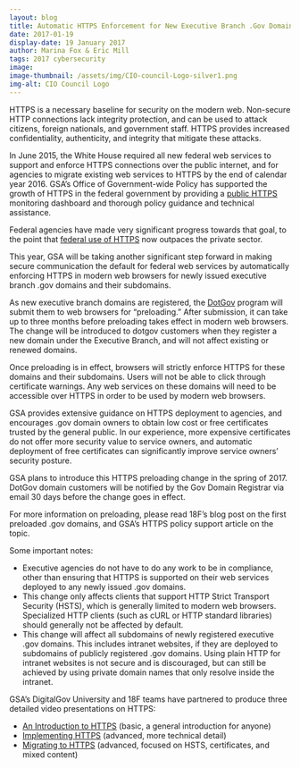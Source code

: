 ```yaml
---
layout: blog
title: Automatic HTTPS Enforcement for New Executive Branch .Gov Domains
date: 2017-01-19
display-date: 19 January 2017
author: Marina Fox & Eric Mill
tags: 2017 cybersecurity
image:
image-thumbnail: /assets/img/CIO-council-Logo-silver1.png
img-alt: CIO Council Logo
---
```

HTTPS is a necessary baseline for security on the modern web. Non-secure HTTP connections lack integrity protection, and can be used to attack citizens, foreign nationals, and government staff. HTTPS provides increased confidentiality, authenticity, and integrity that mitigate these attacks.

In June 2015, the White House required all new federal web services to support and enforce HTTPS connections over the public internet, and for agencies to migrate existing web services to HTTPS by the end of calendar year 2016. GSA’s Office of Government-wide Policy has supported the growth of HTTPS in the federal government by providing a [public HTTPS](https://pulse.cio.gov/) monitoring dashboard and thorough policy guidance and technical assistance.

Federal agencies have made very significant progress towards that goal, to the point that [federal use of HTTPS](https://18f.gsa.gov/2017/01/04/tracking-the-us-governments-progress-on-moving-https/) now outpaces the private sector.

This year, GSA will be taking another significant step forward in making secure communication the default for federal web services by automatically enforcing HTTPS in modern web browsers for newly issued executive branch .gov domains and their subdomains.

As new executive branch domains are registered, the [DotGov](https://www.dotgov.gov/) program will submit them to web browsers for “preloading.” After submission, it can take up to three months before preloading takes effect in modern web browsers. The change will be introduced to dotgov customers when they register a new domain under the Executive Branch, and will not affect existing or renewed domains.

Once preloading is in effect, browsers will strictly enforce HTTPS for these domains and their subdomains. Users will not be able to click through certificate warnings. Any web services on these domains will need to be accessible over HTTPS in order to be used by modern web browsers.

GSA provides extensive guidance on HTTPS deployment to agencies, and encourages .gov domain owners to obtain low cost or free certificates trusted by the general public. In our experience, more expensive certificates do not offer more security value to service owners, and automatic deployment of free certificates can significantly improve service owners’ security posture.

GSA plans to introduce this HTTPS preloading change in the spring of 2017. DotGov domain customers will be notified by the Gov Domain Registrar via email 30 days before the change goes in effect.

For more information on preloading, please read 18F’s blog post on the first preloaded .gov domains, and GSA’s HTTPS policy support article on the topic.

Some important notes:
* Executive agencies do not have to do any work to be in compliance, other than ensuring that HTTPS is supported on their web services deployed to any newly issued .gov domains.
* This change only affects clients that support HTTP Strict Transport Security (HSTS), which is generally limited to modern web browsers. Specialized HTTP clients (such as cURL or HTTP standard libraries) should generally not be affected by default.
* This change will affect all subdomains of newly registered executive .gov domains. This includes intranet websites, if they are deployed to subdomains of publicly registered .gov domains. Using plain HTTP for intranet websites is not secure and is discouraged, but can still be achieved by using private domain names that only resolve inside the intranet.

GSA’s DigitalGov University and 18F teams have partnered to produce three detailed video presentations on HTTPS:

* [An Introduction to HTTPS](https://www.youtube.com/watch?v=d2GmcPYWm5k) (basic, a general introduction for anyone)
* [Implementing HTTPS](https://www.youtube.com/watch?v=rnM2qAfEG-M) (advanced, more technical detail)
* [Migrating to HTTPS](https://www.youtube.com/watch?v=X5H8JRULDOo) (advanced, focused on HSTS, certificates, and mixed content)
